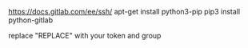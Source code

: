 https://docs.gitlab.com/ee/ssh/ 
apt-get install python3-pip
pip3 install python-gitlab


replace "REPLACE" with your token and group
